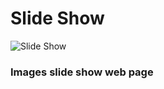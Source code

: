 # Slide Show
![Slide Show](https://github.com/PrisonerM13/SlideShow/blob/master/gif/SlideShow.gif "Slide Show")

### Images slide show web page
